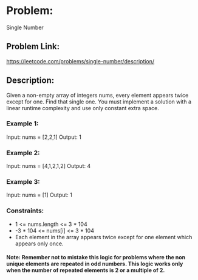 # Problem: 
Single Number

## Problem Link:
https://leetcode.com/problems/single-number/description/

## Description:
Given a non-empty array of integers nums, every element appears twice except for one. Find that single one.
You must implement a solution with a linear runtime complexity and use only constant extra space.

### Example 1:

Input: nums = [2,2,1]
Output: 1

### Example 2:

Input: nums = [4,1,2,1,2]
Output: 4

### Example 3:

Input: nums = [1]
Output: 1

### Constraints:

- 1 <= nums.length <= 3 * 104
- -3 * 104 <= nums[i] <= 3 * 104
- Each element in the array appears twice except for one element which appears only once.

#### Note: Remember not to mistake this logic for problems where the non unique elements are repeated in odd numbers. This logic works only when the number of repeated elements is 2 or a multiple of 2.